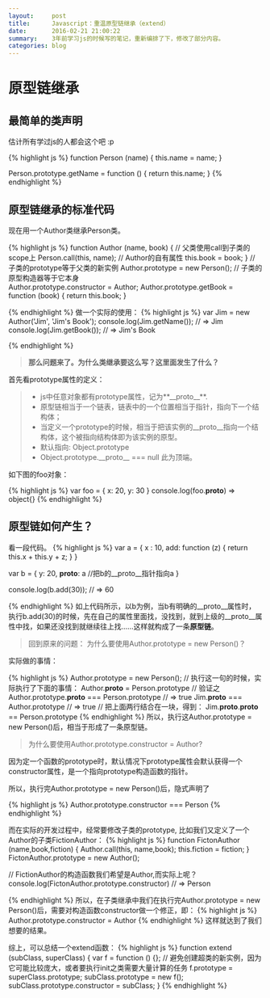 ```yaml
---
layout:     post
title:      Javascript：重温原型链继承（extend）
date:       2016-02-21 21:00:22
summary:    3年前学习js的时候写的笔记，重新编排了下，修改了部分内容。
categories: blog
---
```


# 原型链继承

## 最简单的类声明

估计所有学过js的人都会这个吧 :p

{% highlight js %} 
function Person (name) {
  this.name = name;
}

Person.prototype.getName = function () {
  return this.name;
}
{% endhighlight %}


## 原型链继承的标准代码

现在用一个Author类继承Person类。

{% highlight js %} 
function Author (name, book) {
  // 父类使用call到子类的scope上
  Person.call(this, name); 
  // Author的自有属性
  this.book = book; 
}
// 子类的prototype等于父类的新实例
Author.prototype = new Person();
// 子类的原型构造器等于它本身  
Author.prototype.constructor = Author; 
Author.prototype.getBook = function (book) {
  return this.book;
}

{% endhighlight %}
做一个实际的使用：
{% highlight js %} 
var Jim = new Author('Jim', 'Jim\'s Book');
console.log(Jim.getName()); // => Jim
console.log(Jim.getBook()); // => Jim's Book

{% endhighlight %}

> **那么问题来了。为什么类继承要这么写？这里面发生了什么？**

首先看prototype属性的定义：

> - js中任意对象都有prototype属性，记为**\_\_proto\_\_**.
> - 原型链相当于一个链表，链表中的一个位置相当于指针，指向下一个结构体；
> - 当定义一个prototype的时候，相当于把该实例的\_\_proto\_\_指向一个结构体，这个被指向结构体即为该实例的原型。
> - 默认指向: Object.prototype 
> - Object.prototype.\_\_proto\_\_ === null 此为顶端。

如下图的foo对象：

{% highlight js %}
var foo = {
  x: 20,
  y: 30
}
console.log(foo.__proto__) => object{}
{% endhighlight %}


## 原型链如何产生？

看一段代码。
{% highlight js %}
var a = {
  x : 10,
  add: function (z) {
    return this.x + this.y + z;
  }
}

var b = {
  y: 20,
  __proto__: a //把b的__proto__指针指向a
}

console.log(b.add(30));  // => 60


{% endhighlight %}
如上代码所示，以b为例，当b有明确的\_\_proto\_\_属性时，执行b.add(30)的时候，先在自己的属性里面找，没找到，就到上级的\_\_proto\_\_属性中找，如果还没找到就继续往上找......这样就构成了一条**原型链**。

> 回到原来的问题： 为什么要使用Author.prototype = new Person()？

实际做的事情：

{% highlight js %} 
Author.prototype = new Person();
// 执行这一句的时候，实际执行了下面的事情：
Author.__proto__ = Person.prototype
// 验证之
Author.prototype.__proto__ === Person.prototype  // => true
Jim.__proto__ === Author.prototype // => true
// 把上面两行结合在一块，得到：
Jim.__proto__.__proto__ == Person.prototype 
{% endhighlight %}
所以，执行这Author.prototype = new Person()后，相当于形成了一条原型链。

> 为什么要使用Author.prototype.constructor = Author?

因为定一个函数的prototype时，默认情况下prototype属性会默认获得一个constructor属性，是一个指向prototype构造函数的指针。

所以，执行完Author.prototype = new Person()后，隐式声明了

{% highlight js %} 
Author.prototype.constructor === Person
{% endhighlight %}

而在实际的开发过程中，经常要修改子类的prototype, 比如我们又定义了一个Author的子类FictionAuthor：
{% highlight js %}
function FictonAuthor (name,book,fiction) {
  Author.call(this, name,book); 
  this.fiction = fiction;
}
FictonAuthor.prototype = new Author();

// FictionAuthor的构造函数我们希望是Author,而实际上呢？
console.log(FictonAuthor.prototype.constructor) 
// => Person

{% endhighlight %}
所以，在子类继承中我们在执行完Author.prototype = new Person()后，需要对构造函数constructor做一个修正，即：
{% highlight js %} 
Author.prototype.constructor = Author
{% endhighlight %}
这样就达到了我们想要的结果。

综上，可以总结一个extend函数：
{% highlight js %}
function extend (subClass, superClass) {
  var f = function () {}; 
  // 避免创建超类的新实例，因为它可能比较庞大，或者要执行init之类需要大量计算的任务
  f.prototype = superClass.prototype;
  subClass.prototype = new f();
  subClass.prototype.constructor = subClass;
}
{% endhighlight %}
